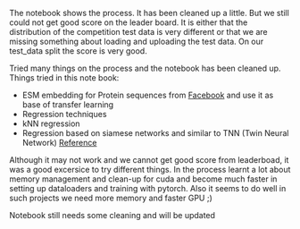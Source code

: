 The notebook shows the process. It has been cleaned up a little. But we still could not get good score on the leader board. It is either that the distribution of the competition test data is very different or that we are missing something about loading and uploading the test data. On our test_data split the score is very good.

Tried many things on the process and the notebook has been cleaned up. Things tried in this note book:

- ESM embedding for Protein sequences from [Facebook](https://github.com/facebookresearch/esm) and use it as base of transfer learning 
- Regression techniques
- kNN regression
- Regression based on siamese networks and similar to TNN (Twin Neural Network) [Reference](https://arxiv.org/pdf/2012.14873.pdf)

Although it may not work and we cannot get good score from leaderboad, it was a good excersice to try different things. In the process learnt a lot about memory management and clean-up for cuda and become much faster in setting up dataloaders and training with pytorch. Also it seems to do well in such projects we need more memory and faster GPU ;)

Notebook still needs some cleaning and will be updated



